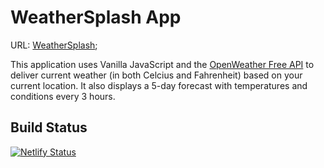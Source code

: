 # WeatherSplash App

URL: [WeatherSplash](https://weathersplash.netlify.app/);

This application uses Vanilla JavaScript and the [OpenWeather Free API](https://openweathermap.org/api) to deliver current weather (in both Celcius and Fahrenheit) based on your current location. It also displays a 5-day forecast with temperatures and conditions every 3 hours.

## Build Status

[![Netlify Status](https://api.netlify.com/api/v1/badges/38abd148-31e1-4f18-80b2-176b5dba9aef/deploy-status)](https://app.netlify.com/sites/weathersplash/deploys)